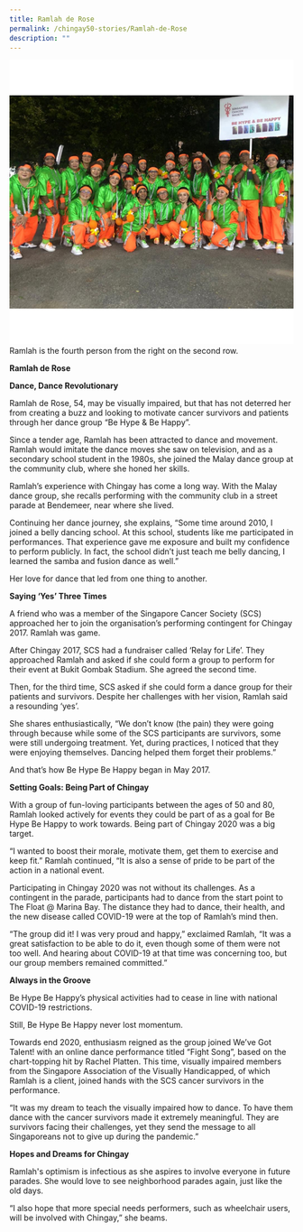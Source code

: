 ```yaml
---
title: Ramlah de Rose
permalink: /chingay50-stories/Ramlah-de-Rose
description: ""
---
```

![](/images/Chingay50%20Stories/Ramlah.png)
Ramlah is the fourth person from the right on the second row.

**Ramlah de Rose**

**Dance, Dance Revolutionary**

Ramlah de Rose, 54, may be visually impaired, but that has not deterred her from creating a buzz and looking to motivate cancer survivors and patients through her dance group “Be Hype & Be Happy”.

Since a tender age, Ramlah has been attracted to dance and movement. Ramlah would imitate the dance moves she saw on television, and as a secondary school student in the 1980s, she joined the Malay dance group at the community club, where she honed her skills.

Ramlah’s experience with Chingay has come a long way. With the Malay dance group, she recalls performing with the community club in a street parade at Bendemeer, near where she lived.

Continuing her dance journey, she explains, “Some time around 2010, I joined a belly dancing school. At this school, students like me participated in performances. That experience gave me exposure and built my confidence to perform publicly. In fact, the school didn’t just teach me belly dancing, I learned the samba and fusion dance as well.”

Her love for dance that led from one thing to another.

**Saying ‘Yes’ Three Times**

A friend who was a member of the Singapore Cancer Society (SCS) approached her to join the organisation’s performing contingent for Chingay 2017. Ramlah was game.

After Chingay 2017, SCS had a fundraiser called ‘Relay for Life’. They approached Ramlah and asked if she could form a group to perform for their event at Bukit Gombak Stadium. She agreed the second time.

Then, for the third time, SCS asked if she could form a dance group for their patients and survivors. Despite her challenges with her vision, Ramlah said a resounding ‘yes’.

She shares enthusiastically, “We don’t know (the pain) they were going through because while some of the SCS participants are survivors, some were still undergoing treatment. Yet, during practices, I noticed that they were enjoying themselves. Dancing helped them forget their problems.”

And that’s how Be Hype Be Happy began in May 2017.

**Setting Goals: Being Part of Chingay**

With a group of fun-loving participants between the ages of 50 and 80, Ramlah looked actively for events they could be part of as a goal for Be Hype Be Happy to work towards. Being part of Chingay 2020 was a big target.

“I wanted to boost their morale, motivate them, get them to exercise and keep fit.” Ramlah continued, “It is also a sense of pride to be part of the action in a national event.

Participating in Chingay 2020 was not without its challenges. As a contingent in the parade, participants had to dance from the start point to The Float @ Marina Bay. The distance they had to dance, their health, and the new disease called COVID-19 were at the top of Ramlah’s mind then.

“The group did it! I was very proud and happy,” exclaimed Ramlah, “It was a great satisfaction to be able to do it, even though some of them were not too well. And hearing about COVID-19 at that time was concerning too, but our group members remained committed.”

**Always in the Groove**

Be Hype Be Happy’s physical activities had to cease in line with national COVID-19 restrictions.

Still, Be Hype Be Happy never lost momentum.

Towards end 2020, enthusiasm reigned as the group joined We’ve Got Talent! with an online dance performance titled “Fight Song”, based on the chart-topping hit by Rachel Platten. This time, visually impaired members from the Singapore Association of the Visually Handicapped, of which Ramlah is a client, joined hands with the SCS cancer survivors in the performance.

“It was my dream to teach the visually impaired how to dance. To have them dance with the cancer survivors made it extremely meaningful. They are survivors facing their challenges, yet they send the message to all Singaporeans not to give up during the pandemic.”

**Hopes and Dreams for Chingay**

Ramlah's optimism is infectious as she aspires to involve everyone in future parades. She would love to see neighborhood parades again, just like the old days.

“I also hope that more special needs performers, such as wheelchair users, will be involved with Chingay,” she beams.